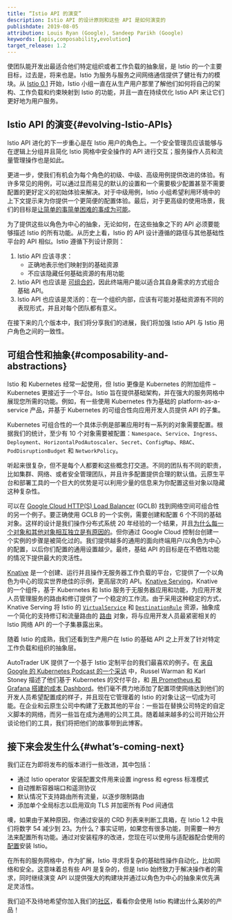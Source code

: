 ```yaml
---
title: “Istio API 的演变”
description: Istio API 的设计原则和这些 API 是如何演变的
publishdate: 2019-08-05
attribution: Louis Ryan (Google), Sandeep Parikh (Google)
keywords: [apis,composability,evolution]
target_release: 1.2
---
```


使团队能开发出最适合他们特定组织或者工作负载的抽象层，是 Istio 的一个主要目标，过去是，将来也是。Istio 为服务与服务之间网络通信提供了健壮有力的模块。从 [Istio 0.1](/zh/news/releases/0.x/announcing-0.1) 开始，Istio 小组一直在从生产用户那里了解他们如何将自己的架构、工作负载和约束映射到 Istio 的功能，并且一直在持续优化 Istio API 来让它们更好地为用户服务。

## Istio API 的演变{#evolving-Istio-APIs}

Istio API 进化的下一步重心是在 Istio 用户的角色上。一个安全管理员应该能够与在逻辑上分组并且简化 Istio 网格中安全操作的 API 进行交互；服务操作人员和流量管理操作也是如此。

更进一步，使我们有机会为每个角色的初级、中级、高级用例提供改进的体验。有许多常见的用例，可以通过显而易见的默认的设置和一个需要极少配置甚至不需要配置的更好定义的初始体验来解决。对于中级用例，Istio 小组希望利用环境中的上下文提示来为你提供一个更简便的配置体验。最后，对于更高级的使用场景，我们的目标是[让简单的事简单困难的事成为可能](https://www.quora.com/What-is-the-origin-of-the-phrase-make-the-easy-things-easy-and-the-hard-things-possible)。

为了提供这些以角色为中心的抽象，无论如何，在这些抽象之下的 API 必须要能够描述 Istio 的所有功能。从历史上看，Istio 的 API 设计遵循的路径与其他基础性平台的 API 相似。Istio 遵循下列设计原则：

1. Istio API 应该寻求：
    - 正确地表示他们映射到的基础资源
    - 不应该隐藏任何基础资源的有用功能
1. Istio API 也应该是 [可组合的](https://en.wikipedia.org/wiki/Composability)，因此终端用户能以适合其自身需求的方式组合基础 API。
1. Istio API 也应该是灵活的：在一个组织内部，应该有可能对基础资源有不同的表现形式，并且对每个团队都有意义。

在接下来的几个版本中，我们将分享我们的进展，我们将加强 Istio API 与 Istio 用户角色之间的一致性。

## 可组合性和抽象{#composability-and-abstractions}

Istio 和 Kubernetes 经常一起使用，但 Istio 更像是 Kubernetes 的附加组件 – Kubernetes 更接近于一个平台。Istio 旨在提供基础架构，并在强大的服务网格中展现您所需的功能。例如，有一些使用 Kubernetes 作为基础的 platform-as-a-service 产品，并基于 Kubernetes 的可组合性向应用开发人员提供 API 的子集。

Kubernetes 可组合性的一个具体示例是部署应用时有一系列的对象需要配置。根据我们的统计，至少有 10 个对象需要被配置：`Namespace`、`Service`、`Ingress`、`Deployment`、`HorizontalPodAutoscaler`、`Secret`、`ConfigMap`、`RBAC`、`PodDisruptionBudget` 和 `NetworkPolicy`。

听起来很复杂，但不是每个人都要和这些概念打交道。不同的团队有不同的职责，比如集群、网络、或者安全管理团队，并且许多配置提供合理的默认值。云原生平台和部署工具的一个巨大的优势是可以利用少量的信息来为你配置这些对象以隐藏这种复杂性。

可以在 [Google Cloud HTTP(S) Load Balancer](https://cloud.google.com/load-balancing/docs/https/) (GCLB) 找到网络空间可组合性的另一个例子。要正确使用 GCLB 的一个实例，需要创建和配置 6 个不同的基础对象。这样的设计是我们操作分布式系统 20 年经验的一个结果，并且[为什么每一个对象和其他对象相互独立是有原因的](https://www.youtube.com/watch?v=J5HJ1y6PeyE)。但你通过 Google Cloud 控制台创建一个实例的步骤是被简化过的。我们提供越多的通用的面向终端用户/以角色为中心的配置，以后你们配置的通用设置越少。最终，基础 API 的目标是在不牺牲功能的情况下提供最大的灵活性。

[Knative](http://knative.dev) 是一个创建、运行并且操作无服务器工作负载的平台，它提供了一个以角色为中心的现实世界绝佳的示例，更高层次的 API。[Knative Serving](https://knative.dev/docs/serving/)，Knative 的一个组件，基于 Kubernetes 和 Istio 服务于无服务器应用和功能，为应用开发人员管理服务的路由和修订提供了一个稳定的工作流。由于采用这种稳定的方式，Knative Serving 将 Istio 的 [`VirtualService`](/zh/docs/reference/config/networking/virtual-service/) 和 [`DestinationRule`](/zh/docs/reference/config/networking/destination-rule/) 资源，抽象成一个简化的支持修订和流量路由的 [路由](https://github.com/knative/docs/blob/master/docs/serving/spec/knative-api-specification-1.0.md#route) 对象，将与应用开发人员最紧密相关的 Istio 网络 API 的一个子集暴露出来。

随着 Istio 的成熟，我们还看到生产用户在 Istio 的基础 API 之上开发了针对特定工作负载和组织的抽象层。

AutoTrader UK 提供了一个基于 Istio 定制平台的我们最喜欢的例子。在 [来自 Google 的 Kubernetes Podcast 的一个采访](https://kubernetespodcast.com/episode/052-autotrader/) 中，Russel Warman 和 Karl Stoney 描述了他们基于 Kubernetes 的交付平台，和 [用 Prometheus 和 Grafana 搭建的成本 Dashbord](https://karlstoney.com/2018/07/07/managing-your-costs-on-kubernetes/)。他们毫不费力地添加了配置项使网络达到他们的开发人员希望配置成的样子，并且现在它管理着的 Istio 的对象让这一切成为可能。在企业和云原生公司中构建了无数其他的平台：一些旨在替换公司特定的自定义脚本的网络，而另一些旨在成为通用的公共工具。随着越来越多的公司开始公开谈论他们的工具，我们将把他们的故事带到此博客。

## 接下来会发生什么{#what’s-coming-next}

我们正在为即将发布的版本进行一些改进，其中包括：

- 通过 Istio operator 安装配置文件用来设置 ingress 和 egress 标准模式
- 自动推断容器端口和遥测协议
- 默认情况下支持路由所有流量，以逐步限制路由
- 添加单个全局标志以启用双向 TLS 并加密所有 Pod 间通信

噢，如果由于某种原因，你通过安装的 CRD 列表来判断工具箱，在 Istio 1.2 中我们将数字 54 减少到 23。为什么？事实证明，如果您有很多功能，则需要一种方法来配置所有功能。通过对安装程序的改进，您现在可以使用与适配器配合使用的[配置](/zh/docs/setup/additional-setup/config-profiles/)安装 Istio。

在所有的服务网格中，作为扩展，Istio 寻求将复杂的基础性操作自动化，比如网络和安全。这意味着总有些 API 是复杂的，但是 Istio 始终致力于解决操作者的需求，同时继续演变 API 以提供强大的构建块并通过以角色为中心的抽象来优先满足灵活性。

我们迫不及待地希望你加入我们的[社区](/zh/about/community/join/)，看看你会使用 Istio 构建出什么美妙的产品！
